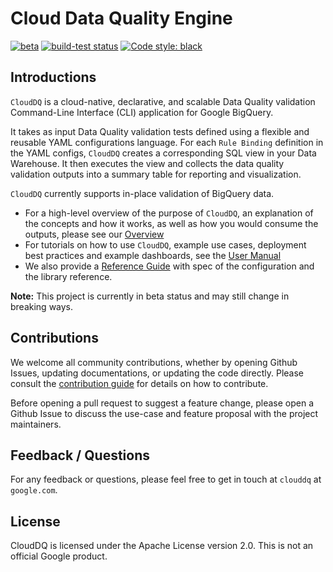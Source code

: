 # Cloud Data Quality Engine

[![beta](https://badgen.net/badge/status/beta/1E90FF)](https://badgen.net/badge/status/beta/1E90FF)
[![build-test status](https://github.com/GoogleCloudPlatform/cloud-data-quality/actions/workflows/build-test.yml/badge.svg)](https://github.com/GoogleCloudPlatform/cloud-data-quality/actions/workflows/build-test.yml)
[![Code style: black](https://img.shields.io/badge/code%20style-black-000000.svg)](https://github.com/ambv/black)

## Introductions

`CloudDQ` is a cloud-native, declarative, and scalable Data Quality validation Command-Line Interface (CLI) application for Google BigQuery.

It takes as input Data Quality validation tests defined using a flexible and reusable YAML configurations language. For each `Rule Binding` definition in the YAML configs, `CloudDQ` creates a corresponding SQL view in your Data Warehouse. It then executes the view and collects the data quality validation outputs into a summary table for reporting and visualization.

`CloudDQ` currently supports in-place validation of BigQuery data.

* For a high-level overview of the purpose of `CloudDQ`, an explanation of the concepts and how it works, as well as how you would consume the outputs, please see our [Overview](OVERVIEW.md)
* For tutorials on how to use `CloudDQ`, example use cases, deployment best practices and example dashboards, see the [User Manual](USERMANUAL.md)
* We also provide a [Reference Guide](REFERENCE.md) with spec of the configuration and the library reference.

**Note:** This project is currently in beta status and may still change in breaking ways.

## Contributions

We welcome all community contributions, whether by opening Github Issues, updating documentations, or updating the code directly. Please consult the [contribution guide](CONTRIBUTING.md) for details on how to contribute. 

Before opening a pull request to suggest a feature change, please open a Github Issue to discuss the use-case and feature proposal with the project maintainers.


## Feedback / Questions

For any feedback or questions, please feel free to get in touch  at `clouddq` at `google.com`.


## License

CloudDQ is licensed under the Apache License version 2.0. This is not an official Google product.
